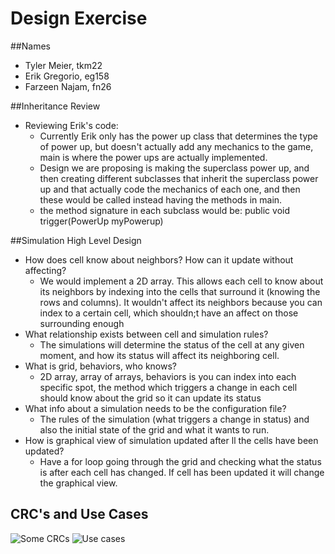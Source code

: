 # Design Exercise

##Names
  * Tyler Meier, tkm22 
  * Erik Gregorio, eg158 
  * Farzeen Najam, fn26

##Inheritance Review

* Reviewing Erik's code:
    * Currently Erik only has the power up class that determines the type 
    of power up, but doesn't actually add any mechanics to the game, main 
    is where the power ups are actually implemented.
    * Design we are proposing is making the superclass power up, and then
    creating different subclasses that inherit the superclass power up
    and that actually code the mechanics of each one, and then these
    would be called instead having the methods in main.
    * the method signature in each subclass would be: public void 
    trigger(PowerUp myPowerup)
    
##Simulation High Level Design
* How does cell know about neighbors? How can it update without affecting?
    * We would implement a 2D array. This allows each cell to know about
     its neighbors by indexing into the cells that surround it 
     (knowing the rows and columns). It wouldn't affect its neighbors 
     because you can index to a certain cell, which shouldn;t have an 
     affect on those surrounding enough
* What relationship exists between cell and simulation rules?
    * The simulations will determine the status of the cell at any 
    given moment, and how its status will affect its neighboring cell.
* What is grid, behaviors, who knows?
    * 2D array, array of arrays, behaviors is you can index into 
    each specific spot, the method which triggers a change in each 
    cell should know about the grid so it can update its status
* What info about a simulation needs to be the configuration file?
    * The rules of the simulation (what triggers a change in status) 
    and also the initial state of the grid and what it wants to run.
* How is graphical view of simulation updated after ll the cells have 
been updated?
    * Have a for loop going through the grid and checking what the 
    status is after each cell has changed. If cell has been updated 
    it will change the graphical view.
    
## CRC's and Use Cases

![Some CRCs](IMG_2772.png)
![Use cases](IMG_2773.png)
    
